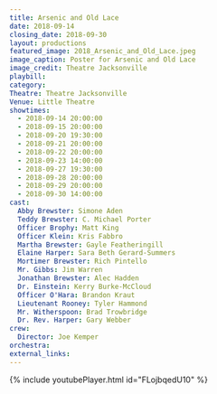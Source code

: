 ```yaml
---
title: Arsenic and Old Lace
date: 2018-09-14
closing_date: 2018-09-30
layout: productions
featured_image: 2018_Arsenic_and_Old_Lace.jpeg
image_caption: Poster for Arsenic and Old Lace
image_credit: Theatre Jacksonville
playbill: 
category: 
Theatre: Theatre Jacksonville
Venue: Little Theatre
showtimes:
  - 2018-09-14 20:00:00
  - 2018-09-15 20:00:00
  - 2018-09-20 19:30:00
  - 2018-09-21 20:00:00
  - 2018-09-22 20:00:00
  - 2018-09-23 14:00:00
  - 2018-09-27 19:30:00
  - 2018-09-28 20:00:00
  - 2018-09-29 20:00:00
  - 2018-09-30 14:00:00
cast:
  Abby Brewster: Simone Aden
  Teddy Brewster: C. Michael Porter
  Officer Brophy: Matt King
  Officer Klein: Kris Fabbro
  Martha Brewster: Gayle Featheringill
  Elaine Harper: Sara Beth Gerard-Summers
  Mortimer Brewster: Rich Pintello
  Mr. Gibbs: Jim Warren
  Jonathan Brewster: Alec Hadden
  Dr. Einstein: Kerry Burke-McCloud
  Officer O'Hara: Brandon Kraut
  Lieutenant Rooney: Tyler Hammond
  Mr. Witherspoon: Brad Trowbridge
  Dr. Rev. Harper: Gary Webber
crew:
  Director: Joe Kemper
orchestra:
external_links:
---
```

{% include youtubePlayer.html id="FLojbqedU10" %}